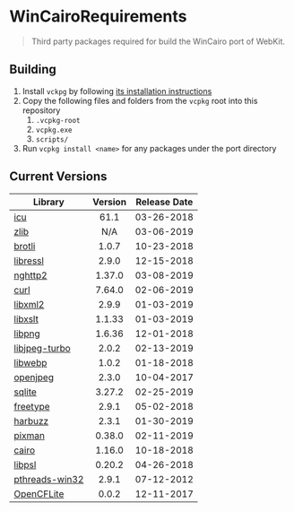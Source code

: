 # WinCairoRequirements
> Third party packages required for build the WinCairo port of WebKit. 

## Building

1. Install `vckpg` by following [its installation instructions](https://github.com/Microsoft/vcpkg)
2. Copy the following files and folders from the `vcpkg` root into this repository
    1. `.vcpkg-root`
    2. `vcpkg.exe`
    2. `scripts/`
3. Run `vcpkg install <name>` for any packages under the port directory


## Current Versions

| Library | Version | Release Date |
|---|:---:|:---:|
| [icu](http://site.icu-project.org) | 61.1 | 03-26-2018 |
| [zlib](https://github.com/Dead2/zlib-ng) | N/A | 03-06-2019 |
| [brotli](https://github.com/google/brotli) | 1.0.7 | 10-23-2018 |
| [libressl](https://www.libressl.org) | 2.9.0 | 12-15-2018 |
| [nghttp2](https://nghttp2.org) | 1.37.0 | 03-08-2019 |
| [curl](https://curl.haxx.se) | 7.64.0 | 02-06-2019 |
| [libxml2](http://xmlsoft.org/) | 2.9.9 | 01-03-2019 |
| [libxslt](http://xmlsoft.org/libxslt) | 1.1.33 | 01-03-2019 |
| [libpng](http://www.libpng.org/pub/png/libpng.html) | 1.6.36 | 12-01-2018 |
| [libjpeg-turbo](http://libjpeg-turbo.virtualgl.org) | 2.0.2 | 02-13-2019 |
| [libwebp](https://github.com/webmproject/libwebp) | 1.0.2 | 01-18-2018 |
| [openjpeg](https://www.openjpeg.org/) | 2.3.0 | 10-04-2017 |
| [sqlite](http://sqlite.org) | 3.27.2 | 02-25-2019 |
| [freetype](https://www.freetype.org) | 2.9.1 | 05-02-2018 |
| [harbuzz](https://www.freedesktop.org/wiki/Software/HarfBuzz) | 2.3.1 | 01-30-2019 | 
| [pixman](http://www.pixman.org) | 0.38.0 | 02-11-2019 |
| [cairo](https://www.cairographics.org) | 1.16.0 | 10-18-2018 |
| [libpsl](https://github.com/rockdaboot/libpsl) | 0.20.2 | 04-26-2018 |
| [pthreads-win32](https://sourceforge.net/projects/pthreads4w/) | 2.9.1 | 07-12-2012 |
| [OpenCFLite](https://github.com/fujii/OpenCFLite) | 0.0.2 | 12-11-2017 |
